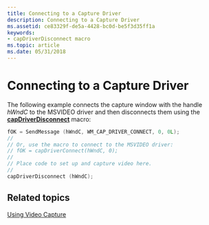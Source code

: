 ```yaml
---
title: Connecting to a Capture Driver
description: Connecting to a Capture Driver
ms.assetid: ce83329f-de5a-4428-bc0d-be5f3d35ff1a
keywords:
- capDriverDisconnect macro
ms.topic: article
ms.date: 05/31/2018
---
```


# Connecting to a Capture Driver

The following example connects the capture window with the handle *hWndC* to the MSVIDEO driver and then disconnects them using the [**capDriverDisconnect**](/windows/desktop/api/Vfw/nf-vfw-capdriverdisconnect) macro:


```C++
fOK = SendMessage (hWndC, WM_CAP_DRIVER_CONNECT, 0, 0L); 
// 
// Or, use the macro to connect to the MSVIDEO driver: 
// fOK = capDriverConnect(hWndC, 0); 
// 
// Place code to set up and capture video here. 
// 
capDriverDisconnect (hWndC); 
```



## Related topics

<dl> <dt>

[Using Video Capture](using-video-capture.md)
</dt> </dl>

 

 




